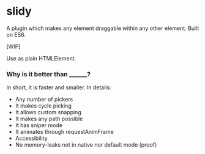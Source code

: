 # slidy

A plugin which makes any element draggable within any other element.
Built on ES6.

[WIP]

Use as plain HTMLElement.

### Why is it better than ______?

In short, it is faster and smaller.
In details:

* Any number of pickers
* It makes cycle picking
* It allows custom snapping
* It makes any path possible
* It has sniper mode
* It animates through requestAnimFrame
* Accessibility
* No memory-leaks not in native nor default mode (proof)